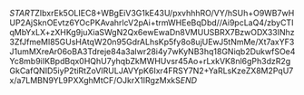 $START$ZIbxrEk5OLIEC8+WBgEiV3G1kE43U/pxvhhhRO/VY/hSUh+O9WB7wHUP2AjSknOEvtz6YOcPKAvahrlcV2pAi+trmWHEeBqDbd//Ai9pcLaQ4/zbyCTIqMbYxLX+zXHKg9juXiaSWgN2Qx6ewEwaDn8VMUUSBRX7BzwODX33INhz3ZfJfmeMl85GUsHAtqW20n95GdrALhsKp5fy8o8ujUEwJ5tNmMe/Xt7axYF3J1umMXreAr06oBA3Tdreje84a3alwr28i4y7wKyNB3hq18GNiqb2DukwfSOe4Yc8mb9iIKBpdBqx0HQhU7yhqbZkMWHUvsr45Ao+rLxkVK8nl6gPh3dzR2gGkCafQNID5iyP2tiRtZoVIRULJAVYpK6Ixr4FRSY7N2+YaRLsKzeZX8M2PqU7x/a7LMBN9YL9PXXghMtCF/OJkrX1IRgzMxkS$END$